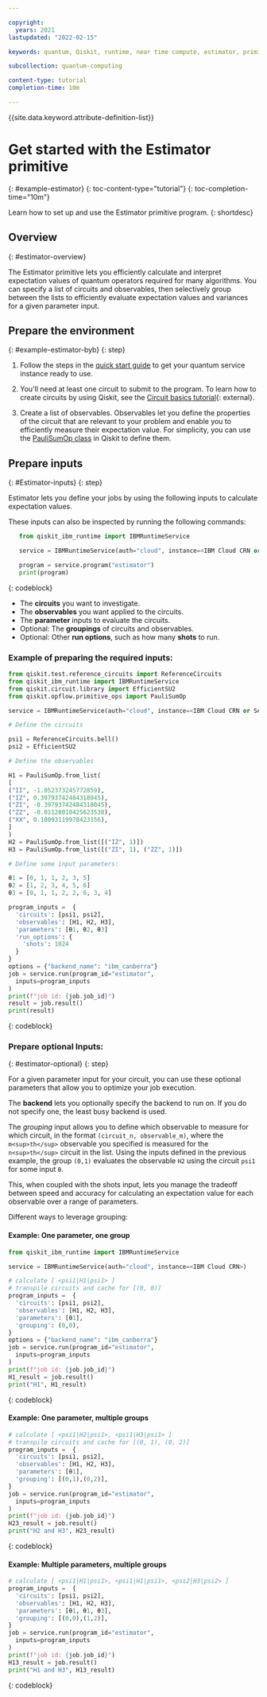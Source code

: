 ```yaml
---

copyright:
  years: 2021
lastupdated: "2022-02-15"

keywords: quantum, Qiskit, runtime, near time compute, estimator, primitive

subcollection: quantum-computing

content-type: tutorial
completion-time: 10m

---
```


{{site.data.keyword.attribute-definition-list}}

# Get started with the Estimator primitive
{: #example-estimator}
{: toc-content-type="tutorial"}
{: toc-completion-time="10m"}

Learn how to set up and use the Estimator primitive program.
{: shortdesc}

## Overview
{: #estimator-overview}

The Estimator primitive lets you efficiently calculate and interpret expectation values of quantum operators required for many algorithms. You can specify a list of circuits and observables, then selectively group between the lists to efficiently evaluate expectation values and variances for a given parameter input.  


## Prepare the environment
{: #example-estimator-byb}
{: step}

1. Follow the steps in the [quick start guide](/docs/quantum-computing?topic=quantum-computing-quickstart) to get your quantum service instance ready to use.

2. You'll need at least one circuit to submit to the program. To learn how to create circuits by using Qiskit, see the [Circuit basics tutorial](https://qiskit.org/documentation/tutorials/circuits/01_circuit_basics.html){: external}.

3. Create a list of observables. Observables let you define the properties of the circuit that are relevant to your problem and enable you to efficiently measure their expectation value. For simplicity, you can use the [PauliSumOp class](https://qiskit.org/documentation/stubs/qiskit.opflow.primitive_ops.html#module-qiskit.opflow.primitive_ops) in Qiskit to define them.

## Prepare inputs
{: #Estimator-inputs}
{: step}

Estimator lets you define your jobs by using the following inputs to calculate expectation values.

These inputs can also be inspected by running the following commands:

```Python
   from qiskit_ibm_runtime import IBMRuntimeService

   service = IBMRuntimeService(auth="cloud", instance=<IBM Cloud CRN or Service Name>)

   program = service.program("estimator")
   print(program)
```
  {: codeblock}


* The **circuits** you want to investigate.
* The **observables** you want applied to the circuits.
* The **parameter** inputs to evaluate the circuits.
* Optional: The **groupings** of circuits and observables.
* Optional: Other **run options**, such as how many **shots** to run.

### Example of preparing the required inputs:

```Python
from qiskit.test.reference_circuits import ReferenceCircuits
from qiskit_ibm_runtime import IBMRuntimeService
from qiskit.circuit.library import EfficientSU2
from qiskit.opflow.primitive_ops import PauliSumOp

service = IBMRuntimeService(auth="cloud", instance=<IBM Cloud CRN or Service Name>)

# Define the circuits

psi1 = ReferenceCircuits.bell()
psi2 = EfficientSU2

# Define the observables

H1 = PauliSumOp.from_list(
[
("II", -1.052373245772859),
("IZ", 0.39793742484318045),
("ZI", -0.39793742484318045),
("ZZ", -0.01128010425623538),
("XX", 0.18093119978423156),
]
)
H2 = PauliSumOp.from_list([("IZ", 1)])
H3 = PauliSumOp.from_list([("ZI", 1), ("ZZ", 1)])

# Define some input parameters:

θ1 = [0, 1, 1, 2, 3, 5]
θ2 = [1, 2, 3, 4, 5, 6]
θ3 = [0, 1, 1, 2, 2, 6, 3, 4]

program_inputs =  {
  'circuits': [psi1, psi2],
  'observables': [H1, H2, H3],
  'parameters': [θ1, θ2, θ3]
  'run_options': {
    'shots': 1024
  }
}
options = {"backend_name": "ibm_canberra"}
job = service.run(program_id="estimator",
  inputs=program_inputs
)
print(f"job id: {job.job_id}")
result = job.result()
print(result)
```
{: codeblock}

### Prepare optional Inputs:
{: #estimator-optional}
{: step}

For a given parameter input for your circuit, you can use these optional parameters that allow you to optimize your job execution.

The **backend** lets you optionally specify the backend to run on.  If you do not specify one, the least busy backend is used.

The *grouping* input allows you to define which observable to measure for which circuit, in the format `(circuit_n, observable_m)`, where the `m<sup>th</sup>` observable you specified is measured for the `n<sup>th</sup>` circuit in the list. Using the inputs defined in the previous example, the group `(0,1)` evaluates the observable `H2` using the circuit `psi1` for some input `θ`.

This, when coupled with the shots input, lets you manage the tradeoff between speed and accuracy for calculating an expectation value for each observable over a range of parameters.

Different ways to leverage grouping:

#### Example: One parameter, one group

```python
from qiskit_ibm_runtime import IBMRuntimeService

service = IBMRuntimeService(auth="cloud", instance=<IBM Cloud CRN>)

# calculate [ <psi1|H1|psi1> ]
# transpile circuits and cache for [(0, 0)]
program_inputs =  {
  'circuits': [psi1, psi2],
  'observables': [H1, H2, H3],
  'parameters': [θ1],
  'grouping': (0,0),
}
options = {"backend_name": "ibm_canberra"}
job = service.run(program_id="estimator",
  inputs=program_inputs
)
print(f"job id: {job.job_id}")
H1_result = job.result()
print("H1", H1_result)
```
{: codeblock}

#### Example: One parameter, multiple groups

```python
# calculate [ <psi1|H2|psi1>, <psi1|H3|psi1> ]
# transpile circuits and cache for [(0, 1), (0, 2)]
program_inputs =  {
  'circuits': [psi1, psi2],
  'observables': [H1, H2, H3],
  'parameters': [θ1],
  'grouping': [(0,1),(0,2)],
}
job = service.run(program_id="estimator",
  inputs=program_inputs
)
print(f"job id: {job.job_id}")
H23_result = job.result()
print("H2 and H3", H23_result)
```
{: codeblock}

#### Example: Multiple parameters, multiple groups

```python
# calculate [ <psi1|H1|psi1>, <psi1|H1|psi1>, <psi2|H3|psi2> ]
program_inputs =  {
  'circuits': [psi1, psi2],
  'observables': [H1, H2, H3],
  'parameters': [θ1, θ1, θ3],
  'grouping': [(0,0),(1,2)],
}
job = service.run(program_id="estimator",
  inputs=program_inputs
)
print(f"job id: {job.job_id}")
H13_result = job.result()
print("H1 and H3", H13_result)
```
{: codeblock}
